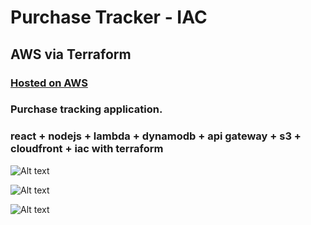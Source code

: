 # Purchase Tracker - IAC

## AWS via Terraform

### [Hosted on AWS](https://d37py4724x04y4.cloudfront.net)

### Purchase tracking application.

### react + nodejs + lambda + dynamodb + api gateway + s3 + cloudfront + iac with terraform

![Alt text](https://raw.githubusercontent.com/brandonvio/purchase-tracker-ioc/master/desktop-screenshots/PurchaseTracker04.png "Workstation screenshot...")

![Alt text](https://raw.githubusercontent.com/brandonvio/purchase-tracker-ioc/master/desktop-screenshots/PurchaseTracker03.png "Workstation screenshot...")

![Alt text](https://raw.githubusercontent.com/brandonvio/purchase-tracker-ioc/master/desktop-screenshots/PurchaseTracker02.png "Workstation screenshot...")
